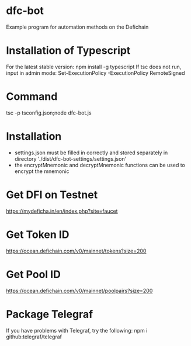 # dfc-bot
Example program for automation methods on the Defichain

# Installation of Typescript
For the latest stable version: npm install -g typescript
If tsc does not run, input in admin mode: Set-ExecutionPolicy -ExecutionPolicy RemoteSigned

# Command
tsc -p tsconfig.json;node dfc-bot.js

# Installation
- settings.json must be filled in correctly and stored separately in directory './dist/dfc-bot-settings/settings.json'
- the encryptMnemonic and decryptMnemonic functions can be used to encrypt the mnemonic

# Get DFI on Testnet
https://mydeficha.in/en/index.php?site=faucet

# Get Token ID
https://ocean.defichain.com/v0/mainnet/tokens?size=200

# Get Pool ID
https://ocean.defichain.com/v0/mainnet/poolpairs?size=200

# Package Telegraf
If you have problems with Telegraf, try the following: npm i github:telegraf/telegraf
